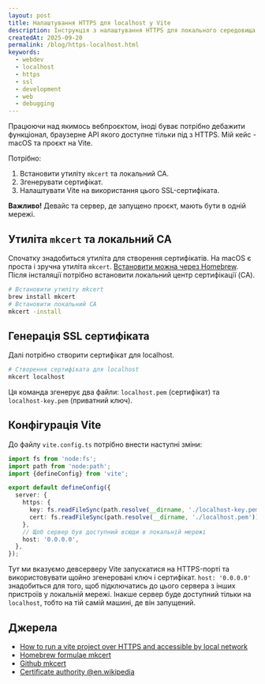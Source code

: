 ```yaml
---
layout: post
title: Налаштування HTTPS для localhost у Vite
description: Інструкція з налаштування HTTPS для локального середовища розробки Vite на macOS за допомогою mkcert для доступу до API, що вимагають безпечного з'єднання.
createdAt: 2025-09-20
permalink: /blog/https-localhost.html
keywords:
  - webdev
  - localhost
  - https
  - ssl
  - development
  - web
  - debugging
---
```

Працюючи над якимось вебпроєктом, іноді буває потрібно дебажити функціонал, браузерне API якого доступне тільки під з HTTPS. Мій кейс - macOS та проєкт на Vite.

Потрібно:
1. Встановити утиліту `mkcert` та локальний CA.
2. Згенерувати сертифікат.
3. Налаштувати Vite на використання цього SSL-сертифіката.

**Важливо!** Девайс та сервер, де запущено проєкт, мають бути в одній мережі.

## Утиліта `mkcert` та локальний CA

Спочатку знадобиться утиліта для створення сертифікатів. На macOS є проста і зручна утиліта `mkcert`. [Встановити можна через Homebrew](https://github.com/FiloSottile/mkcert?tab=readme-ov-file#installation). Після інсталяції потрібно встановити локальний центр сертифікації (CA).

```sh
# Встановити утиліту mkcert
brew install mkcert
# Встановити локальний CA
mkcert -install
```

## Генерація SSL сертифіката

Далі потрібно створити сертифікат для localhost. 

```sh
# Створення сертифіката для localhost
mkcert localhost
```

Ця команда згенерує два файли: `localhost.pem` (сертифікат) та `localhost-key.pem` (приватний ключ).

## Конфігурація Vite

До файлу `vite.config.ts` потрібно внести наступні зміни:

```ts
import fs from 'node:fs';
import path from 'node:path';
import {defineConfig} from 'vite';

export default defineConfig({
  server: {
    https: {
      key: fs.readFileSync(path.resolve(__dirname, './localhost-key.pem')),
      cert: fs.readFileSync(path.resolve(__dirname, './localhost.pem')),
    },
    // Щоб сервер був доступний всюди в локальній мережі
    host: '0.0.0.0',
  },
});
```

Тут ми вказуємо девсерверу Vite запускатися на HTTPS-порті та використовувати щойно згенеровані ключ і сертифікат. `host: '0.0.0.0'` знадобиться для того, щоб підключатись до цього сервера з інших пристроїв у локальній мережі. Інакше сервер буде доступний тільки на `localhost`, тобто на тій самій машині, де він запущений.

## Джерела

- [How to run a vite project over HTTPS and accessible by local network](https://laracasts.com/discuss/channels/vite/how-to-run-a-vite-project-over-https-and-accessible-by-local-network)
- [Homebrew formulae mkcert](https://formulae.brew.sh/formula/mkcert)
- [Github mkcert](https://github.com/FiloSottile/mkcert)
- [Certificate authority @en.wikipedia](https://en.wikipedia.org/wiki/Certificate_authority)

